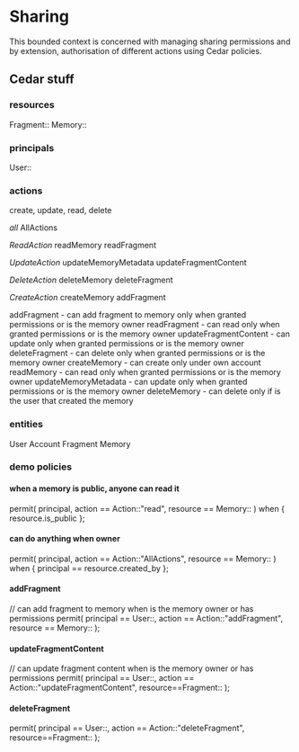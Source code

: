 # Sharing

This bounded context is concerned with managing sharing permissions and by extension, authorisation of different actions using Cedar policies.

## Cedar stuff

### resources

Fragment::<UUID>
Memory::<UUID>

### principals

User::<UUID>

### actions

create, update, read, delete

*all*
AllActions

*ReadAction*
readMemory
readFragment

*UpdateAction*
updateMemoryMetadata
updateFragmentContent

*DeleteAction*
deleteMemory
deleteFragment

*CreateAction*
createMemory
addFragment

addFragment - can add fragment to memory only when granted permissions or is the memory owner
readFragment - can read only when granted permissions or is the memory owner
updateFragmentContent - can update only when granted permissions or is the memory owner
deleteFragment - can delete only when granted permissions or is the memory owner
createMemory - can create only under own account
readMemory - can read only when granted permissions or is the memory owner
updateMemoryMetadata - can update only when granted permissions or is the memory owner
deleteMemory - can delete only if is the user that created the memory

### entities

User
Account
Fragment
Memory


### demo policies

#### when a memory is public, anyone can read it

permit(
    principal,
    action == Action::"read",
    resource == Memory::<UUID>
) when {
    resource.is_public
};

#### can do anything when owner

permit(
    principal,
    action == Action::"AllActions",
    resource == Memory::<UUID>
) when {
    principal == resource.created_by
};

#### addFragment

// can add fragment to memory when is the memory owner or has permissions
permit(
    principal == User::<UUID>,
    action == Action::"addFragment",
    resource == Memory::<UUID>
);

#### updateFragmentContent

// can update fragment content when is the memory owner or has permissions
permit(
    principal == User::<UUID>,
    action == Action::"updateFragmentContent",
    resource==Fragment::<UUID>
);

#### deleteFragment

permit(
    principal == User::<UUID>,
    action == Action::"deleteFragment",
    resource==Fragment::<UUID>
);
